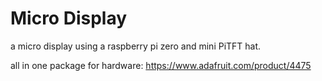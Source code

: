 # Micro Display

a micro display using a raspberry pi zero and mini PiTFT hat.

all in one package for hardware: <https://www.adafruit.com/product/4475>
